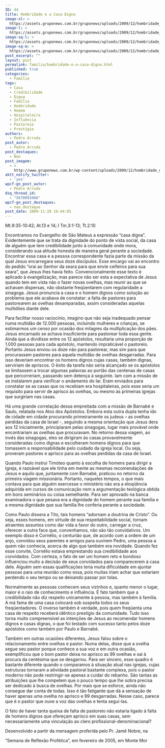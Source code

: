 ```yaml
---
ID: 44
title: Hombridade e a Casa Digna
image-xl: >
  https://assets.gruponews.com.br/gruponews/uploads/2009/12/hombridade_e_a_casa_digna.jpg
image-l: >
  https://assets.gruponews.com.br/gruponews/uploads/2009/12/hombridade_e_a_casa_digna.jpg
image-sq-l: >
  https://assets.gruponews.com.br/gruponews/uploads/2009/12/hombridade_e_a_casa_digna.jpg
image-sq-m: >
  https://assets.gruponews.com.br/gruponews/uploads/2009/12/hombridade_e_a_casa_digna-720x600.jpg
post_excerpt: ""
layout: post
permalink: familia/hombridade-e-a-casa-digna.html
published: true
categories:
  - Família
tags:
  - Casa
  - Credibilidade
  - Digna
  - Família
  - Hombridade
  - Homem
  - Hospitaleira
  - Influência
  - Pastoreio
  - Prestígio
authors:
  - Pedro Arruda
post_autor:
  - Pedro Arruda
post_destaques:
  - Nao
post_imagem:
  - >
    http://www.gruponews.com.br/wp-content/uploads/2009/12/hombridade_e_a_casa_digna.jpg
aktt_notify_twitter:
  - 'yes'
wpcf-gn_post_autor:
  - Pedro Arruda
dsq_thread_id:
  - "5670093466"
wpcf-gn_post_destaques:
  - nao_destaque
post_date: 2009-11-28 16:44:05
---
```

Mt.9:35-10:42; At.13 e 14; I Tm.3:1-13; Tt.2:10

Encontramos no Evangelho de São Mateus a expressão “casa digna”. Evidentemente que se trata da dignidade do ponto de vista social, da casa de alguém que tem credibilidade junto à comunidade onde mora, considerando sua atitude honesta de maneira geral perante a sociedade. Encontrar essa casa e a pessoa correspondente fazia parte da missão da qual Jesus encarregara seus doze discípulos. Esse encargo vai ao encontro do pedido “orai ao Senhor da seara para que envie ceifeiros para sua seara”, que Jesus lhes havia feito. Convencionalmente esse texto é aplicado à evangelização, mas parece não ser esta a expectativa de Jesus quando tem em vista não o fazer novas ovelhas, mas reunir as que se achavam dispersas, não obstante freqüentarem com regularidade a sinagoga. Jesus pronuncia a casa e o homem dignos como solução ao problema que ele acabava de constatar: a falta de pastores para pastorearem as ovelhas desamparadas, assim consideradas aquelas multidões diante dele.

Para facilitar nosso raciocínio, imagino que não seja inadequado pensar numa multidão de 12.000 pessoas, incluindo mulheres e crianças, se estimarmos um censo por ocasião dos milagres da multiplicação dos pães. Jesus encarnado se achava insuficiente para pastorear toda essa gente. Ainda que a dividisse entre os 12 apóstolos, resultaria uma proporção de 1.000 pessoas para cada apóstolo, mantendo impraticável o pastoreio. Portanto Jesus enviou os doze não para pastorear, mas sim para que procurassem pastores para aquela multidão de ovelhas desgarradas. Para isso deveriam encontrar os homens dignos cujas casas, também dignas, serviriam de apriscos. O êxito da tarefa não seria alcançado se os apóstolos se limitassem a trocar algumas palavras ao portão das centenas de casas que percorreriam, passando sem detença à seguinte. Iam com a missão de se instalarem para verificar o andamento do lar. Eram enviados para constatar se as casas que os recebiam era hospitaleiras, pois esse seria um requisito para servir de aprisco às ovelhas, ou mesmo às primeiras igrejas que surgiriam nas casas.

Há uma grande correlação dessa empreitada com a missão de Barnabé e Saulo, relatada nos Atos dos Apóstolos. Embora esta outra dupla tenha ido de cidade em cidade procurando primeiramente os judeus – as ovelhas perdidas da casa de Israel -, seguindo a mesma orientação que Jesus dera aos 12 inicialmente, principiaram pelas sinagogas, lugar mais provável onde encontrariam as ovelhas que procuravam. No retorno dessa viagem, ao invés das sinagogas, eles se dirigiram às casas provavelmente consideradas como dignas e escolheram homens dignos para que tomassem a responsabilidade pelo cuidado da igreja local. Ou seja, proveram pastores e aprisco para as ovelhas perdidas da casa de Israel.

Quando Paulo instrui Timóteo quanto à escolha de homens para dirigir a Igreja, é razoável que ele tinha em mente as mesmas recomendações de Jesus e aquilo que, juntamente com Barnabé, praticou no retorno da primeira viagem missionária. Portanto, naqueles tempos, o que mais contava para que alguém exercesse o ministério não era a eloqüência adquirida em cursos de comunicação nem a argumentação teológica obtida em bons seminários ou coisa semelhante. Para ser aprovado na banca examinadora o que pesava era a dignidade do homem perante sua família e a mesma dignidade que sua família lhe conferia perante a sociedade.

Como Paulo dissera a Tito, tais homens “adornam a doutrina de Cristo”. Ou seja, esses homens, em virtude de sua respeitabilidade social, tornam atraentes assuntos como dar vida a favor do outro, carregar a cruz, oferecer a outra face que, convenhamos, não são tão convidativos. Um exemplo disso é Cornélio, o centurião que, de acordo com a ordem de um anjo, convidou seus parentes e amigos para ouvirem Pedro, uma pessoa a quem não conhecia, acerca de algo que também era novidade. Quando fez esse convite, Cornélio estava emprestando sua credibilidade aos convidados. Com certeza, o fato de ser um homem reto e bondoso influenciou muito a decisão de seus convidados para comparecerem à casa dele. Alguém sem essas qualificações teria muita dificuldade em ajuntar pessoas para uma reunião como essa, pois muitas iriam achar que estariam perdendo o seu tempo ou se deixando passar por tolas.

Normalmente as pessoas conhecem seus vizinhos e, quanto menor o lugar, maior é o raio de conhecimento e influência. É fato também que a credibilidade não diz respeito unicamente à pessoa, mas também à família. A má fama de uma casa colocará sob suspeita todos os seus freqüentadores. O inverso também é verdade, pois quem freqüenta uma casa de respeito receberá idêntico prestígio da comunidade. Tudo isso torna muito compreensível as intenções de Jesus ao recomendar homens dignos e casas dignas, o que foi testado com sucesso tanto pelos doze apóstolos como também por Paulo e Barnabé.

Também em outras ocasiões diferentes, Jesus falou sobre o relacionamento entre ovelhas e pastor. Numa delas, disse que a ovelha segue seu pastor porque conhece a sua voz e em outra ocasião, exemplificou que o bom pastor deixa no aprisco as 99 ovelhas e sai à procura da centésima que se desgarrou. Para ser sincero, esse quadro é bastante diferente quando o comparamos à situação atual nas igrejas, cujas estruturas tornaram a atividade pastoral bastante complexa, pois o pastor moderno não pode restringir-se apenas a cuidar do rebanho. São tantas as atribuições que lhe competem que o pouco tempo que lhe sobra precisa ser dedicado à busca de ovelhas. Por mais que se esforce, ainda não consegue dar conta de todas. Isso é tão fatigante que dá a sensação de haver apenas uma ovelha no aprisco e 99 desgarradas. Nesse caso, parece que é o pastor que ouve a voz das ovelhas e tenta segui-las.

O fato de haver tanta queixa de falta de pastoreio não estaria ligado à falta de homens dignos que ofereçam aprisco em suas casas, sem necessariamente uma vinculação ao clero profissional-denominacional?

Desenvolvido a partir da mensagem proferida pelo Pr. Jamê Nobre, na

“Semana de Reflexão Profética”, em fevereiro de 2005, em Monte Mor